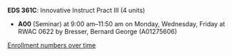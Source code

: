**EDS 361C**: Innovative Instruct Pract III (4 units)

- **A00** (Seminar) at 9:00 am–11:50 am on Monday, Wednesday, Friday at RWAC 0622 by Bresser, Bernard George (A01275606)

[Enrollment numbers over time](./EDS361C.tsv)
